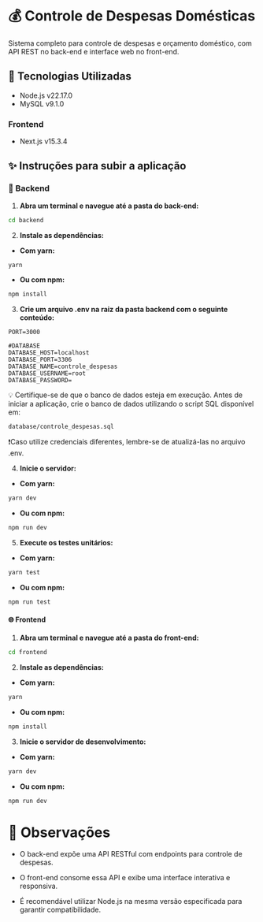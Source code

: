 # 💰 Controle de Despesas Domésticas
Sistema completo para controle de despesas e orçamento doméstico, com API REST no back-end e interface web no front-end.

## 🧰 Tecnologias Utilizadas

- Node.js v22.17.0
- MySQL v9.1.0

### Frontend

- Next.js v15.3.4 

## ✨ Instruções para subir a aplicação

### 🔧 Backend

1. **Abra um terminal e navegue até a pasta do back-end:**

```bash
cd backend
```

2. **Instale as dependências:**

- **Com yarn:**

```bash
yarn
```

- **Ou com npm:**

```bash
npm install
```

3. **Crie um arquivo .env na raiz da pasta backend com o seguinte conteúdo:**

```
PORT=3000

#DATABASE
DATABASE_HOST=localhost
DATABASE_PORT=3306
DATABASE_NAME=controle_despesas
DATABASE_USERNAME=root
DATABASE_PASSWORD=
```

💡 Certifique-se de que o banco de dados esteja em execução. Antes de iniciar a aplicação, crie o banco de dados utilizando o script SQL disponível em:

`database/controle_despesas.sql`

❗Caso utilize credenciais diferentes, lembre-se de atualizá-las no arquivo .env.

4. **Inicie o servidor:**

- **Com yarn:**

```bash
yarn dev
```

- **Ou com npm:**

```bash
npm run dev
```

5. **Execute os testes unitários:**

- **Com yarn:**

```bash
yarn test
```

- **Ou com npm:**

```bash
npm run test
```

#### 🌐 Frontend

1. **Abra um terminal e navegue até a pasta do front-end:**

```bash
cd frontend
```

2. **Instale as dependências:**

- **Com yarn:**

```bash
yarn
```

- **Ou com npm:**

```bash
npm install
```

3. **Inicie o servidor de desenvolvimento:**

- **Com yarn:**

```bash
yarn dev
```

- **Ou com npm:**

```bash
npm run dev
```


# 📝 Observações

- O back-end expõe uma API RESTful com endpoints para controle de despesas.

- O front-end consome essa API e exibe uma interface interativa e responsiva.

- É recomendável utilizar Node.js na mesma versão especificada para garantir compatibilidade.
